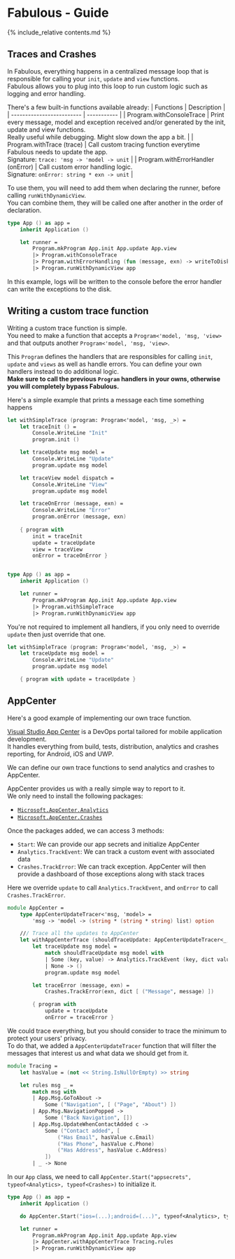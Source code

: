 Fabulous - Guide
=======

{% include_relative contents.md %}

Traces and Crashes
------

In Fabulous, everything happens in a centralized message loop that is responsible for calling your `init`, `update` and `view` functions.  
Fabulous allows you to plug into this loop to run custom logic such as logging and error handling.

There's a few built-in functions available already:
| Functions                 | Description |
| ------------------------- | ----------- |
| Program.withConsoleTrace  | Print every message, model and exception received and/or generated by the init, update and view functions. <br/>Really useful while debugging. Might slow down the app a bit. |
| Program.withTrace (trace) | Call custom tracing function everytime Fabulous needs to update the app. <br/>Signature: `trace: 'msg -> 'model -> unit` |
| Program.withErrorHandler (onError)  | Call custom error handling logic. <br/>Signature: `onError: string * exn -> unit` |

To use them, you will need to add them when declaring the runner, before calling `runWithDynamicView`.  
You can combine them, they will be called one after another in the order of declaration.
```fsharp
type App () as app = 
    inherit Application ()

    let runner = 
        Program.mkProgram App.init App.update App.view
        |> Program.withConsoleTrace
        |> Program.withErrorHandling (fun (message, exn) -> writeToDisk exn)
        |> Program.runWithDynamicView app
```
In this example, logs will be written to the console before the error handler can write the exceptions to the disk.

Writing a custom trace function
------

Writing a custom trace function is simple.  
You need to make a function that accepts a `Program<'model, 'msg, 'view>` and that outputs another `Program<'model, 'msg, 'view>`.

This `Program` defines the handlers that are responsibles for calling `init`, `update` and `views` as well as handle errors.
You can define your own handlers instead to do additional logic.  
**Make sure to call the previous `Program` handlers in your owns, otherwise you will completely bypass Fabulous.**

Here's a simple example that prints a message each time something happens

```fsharp
let withSimpleTrace (program: Program<'model, 'msg, _>) =
    let traceInit () =
        Console.WriteLine "Init"
        program.init ()

    let traceUpdate msg model =
        Console.WriteLine "Update"
        program.update msg model

    let traceView model dispatch =
        Console.WriteLine "View"
        program.update msg model

    let traceOnError (message, exn) =
        Console.WriteLine "Error"
        program.onError (message, exn)
            
    { program with
        init = traceInit 
        update = traceUpdate
        view = traceView
        onError = traceOnError }


type App () as app = 
    inherit Application ()

    let runner = 
        Program.mkProgram App.init App.update App.view
        |> Program.withSimpleTrace
        |> Program.runWithDynamicView app
```

You're not required to implement all handlers, if you only need to override `update` then just override that one.

```fsharp
let withSimpleTrace (program: Program<'model, 'msg, _>) =
    let traceUpdate msg model =
        Console.WriteLine "Update"
        program.update msg model

    { program with update = traceUpdate }
```

AppCenter
------

Here's a good example of implementing our own trace function.

[Visual Studio App Center](https://appcenter.ms) is a DevOps portal tailored for mobile application development.  
It handles everything from build, tests, distribution, analytics and crashes reporting, for Android, iOS and UWP.

We can define our own trace functions to send analytics and crashes to AppCenter.

AppCenter provides us with a really simple way to report to it.  
We only need to install the following packages:
- [`Microsoft.AppCenter.Analytics`](https://www.nuget.org/packages/Microsoft.AppCenter.Analytics/)
- [`Microsoft.AppCenter.Crashes`](https://www.nuget.org/packages/Microsoft.AppCenter.Crashes/)

Once the packages added, we can access 3 methods:
- `Start`: We can provide our app secrets and initialize AppCenter
- `Analytics.TrackEvent`: We can track a custom event with associated data
- `Crashes.TrackError`: We can track exception. AppCenter will then provide a dashboard of those exceptions along with stack traces

Here we override `update` to call `Analytics.TrackEvent`, and `onError` to call `Crashes.TrackError`.

```fsharp
module AppCenter =
    type AppCenterUpdateTracer<'msg, 'model> =
        'msg -> 'model -> (string * (string * string) list) option

    /// Trace all the updates to AppCenter
    let withAppCenterTrace (shouldTraceUpdate: AppCenterUpdateTracer<_, _>) (program: Program<_, _, _>) =
        let traceUpdate msg model =
            match shouldTraceUpdate msg model with
            | Some (key, value) -> Analytics.TrackEvent (key, dict value)
            | None -> ()
            program.update msg model

        let traceError (message, exn) =
            Crashes.TrackError(exn, dict [ ("Message", message) ])

        { program with
            update = traceUpdate 
            onError = traceError }
```

We could trace everything, but you should consider to trace the minimum to protect your users' privacy.  
To do that, we added a `AppCenterUpdateTracer` function that will filter the messages that interest us and what data we should get from it.

```fsharp
module Tracing =
    let hasValue = (not << String.IsNullOrEmpty) >> string

    let rules msg _ =
        match msg with
        | App.Msg.GoToAbout ->
            Some ("Navigation", [ ("Page", "About") ])
        | App.Msg.NavigationPopped ->
            Some ("Back Navigation", [])
        | App.Msg.UpdateWhenContactAdded c ->
            Some ("Contact added", [
                ("Has Email", hasValue c.Email)
                ("Has Phone", hasValue c.Phone)
                ("Has Address", hasValue c.Address)
            ])
        | _ -> None
```

In our `App` class, we need to call `AppCenter.Start("appsecrets", typeof<Analytics>, typeof<Crashes>)` to initialize it.

```fsharp
type App () as app = 
    inherit Application ()

    do AppCenter.Start("ios=(...);android=(...)", typeof<Analytics>, typeof<Crashes>)

    let runner = 
        Program.mkProgram App.init App.update App.view
        |> AppCenter.withAppCenterTrace Tracing.rules
        |> Program.runWithDynamicView app
```